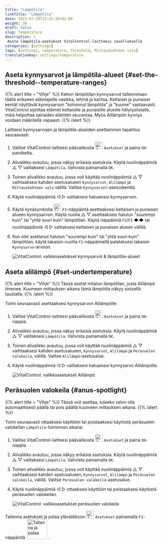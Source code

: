 ```yaml
---
title: "Lämpötila"
linkTitle: "Lämpötila"
date: 2023-07-28T13:25:28+02:00
weight: 30
draft: false
slug: temperature
description: >
 Aseta lämpötila-asetukset VitalControl-laitteesi sovellukselle
categories: [settings]
tags: [settings, temperature, threshold, Mittauskohteen valo]
translationKey: settings/temperature
---
```

## Aseta kynnysarvot ja lämpötila-alueet {#set-the-threshold--temperature-ranges}
{{% alert title = "Vihje" %}}
Kehon lämpötilan kynnysarvot tallennetaan täällä erikseen eläinlajeille vasikka, lehmä ja karitsa. Keltaiset ja punaiset kentät näyttävät kynnysarvon "kohonnut lämpötila" ja "kuume" vastaavasti. VitalControl sijoittaa eläimet keltaisille ja punaisille alueille hälytyslistalle, mikä helpottaa sairaiden eläinten seurantaa. Myös Alilämpön kynnys voidaan määritellä vapaasti.
{{% /alert %}}

Laitteesi kynnysarvojen ja lämpötila-alueiden asettaminen tapahtuu seuraavasti:

1. Valitse VitalControl-laitteesi päävalikosta <img src="/icons/gear.svg" width="25" align="bottom" alt="Asetukset" /> `Asetukset` ja paina `OK`-painiketta.

2. Alivalikko avautuu, jossa näkyy erilaisia asetuksia. Käytä nuolinäppäimiä △ ▽ valitaksesi `Lämpötila`. Vahvista painamalla `OK`.

3. Toinen alivalikko avautuu, jossa voit käyttää nuolinäppäimiä △ ▽ vaihtaaksesi kahden asetusalueen `Kynnysarvot`, `Alilämpö` ja `Mittauskohteen valo` välillä. Valitse `Kynnysarvot`-asetuskenttä.

4. Käytä nuolinäppäimiä ◁ ▷ valitaksesi haluamasi kynnysarvon.

5. Käytä kynäsymbolia <img src="/icons/actions/edit.svg" width="24" align="bottom" alt="Muokkaa" /> `F3`-näppäintä asettaaksesi keltaisen ja punaisen alueen kynnysarvon. Käytä nuolia △ ▽ asettaaksesi halutun "suurempi kuin" tai "yhtä suuri kuin" lämpötilan. Käytä näppäimiä `F2`/`F3` 🡄 🡆 tai nuolinäppäimiä ◁ ▷ valitaksesi keltaisen ja punaisen alueen välillä.

6. Kun olet asettanut halutun "suurempi kuin" tai "yhtä suuri kuin" lämpötilan, käytä takaisin-nuolta `F1`-näppäimellä palataksesi takaisin `Kynnysarvo`-arvoon.

    ![VitalControl: valikkoasetukset kynnysarvot & lämpötila-alueet](../images/threshold.png "Kynnysarvot & Lämpötila-alueet")

## Aseta alilämpö {#set-undertemperature}
{{% alert title = "Vihje" %}}
Tässä asetat mitatun lämpötilan, josta Alilämpö ilmenee. Kuumeen mittauksen aikana tämä lämpötila näkyy sinisellä taustalla.
{{% /alert %}}

Toimi seuraavasti asettaaksesi kynnysarvon Alilämpölle:

1. Valitse VitalControl-laitteesi päävalikosta <img src="/icons/gear.svg" width="25" align="bottom" alt="Asetukset" /> `Asetukset` ja paina `OK`-nappia.

2. Alivalikko avautuu, jossa näkyy erilaisia asetuksia. Käytä nuolinäppäimiä △ ▽ valitaksesi `Lämpötila`. Vahvista painamalla `OK`.

3. Toinen alivalikko avautuu, jossa voit käyttää nuolinäppäimiä △ ▽ vaihtaaksesi kahden asetusalueen, `Kynnysarvot`, `Alilämpö` ja `Peräsuolen valokeila`, välillä. Valitse `Alilämpö`-asetusalue.

4. Käytä nuolinäppäimiä ◁ ▷ valitaksesi haluamasi kynnysarvo Alilämpölle.

    ![VitalControl: valikkoasetukset Alilämpö](../images/undertemperature.png "Alilämpö")

## Peräsuolen valokeila {#anus-spotlight}
{{% alert title = "Vihje" %}}
Tässä voit asettaa, tuleeko valon olla automaattisesti päällä tai pois päältä kuumeen mittauksen aikana.
{{% /alert %}}

Toimi seuraavasti ottaaksesi käyttöön tai poistaaksesi käytöstä peräsuolen valokeilan `Lämpötila`-toiminnon aikana:

1. Valitse VitalControl-laitteesi päävalikosta <img src="/icons/gear.svg" width="25" align="bottom" alt="Asetukset" /> `Asetukset` ja paina `OK`-nappia.

2. Alivalikko avautuu, jossa näkyy erilaisia asetuksia. Käytä nuolinäppäimiä △ ▽ valitaksesi `Lämpötila`. Vahvista painamalla `OK`.

3. Toinen alivalikko avautuu, jossa voit käyttää nuolinäppäimiä △ ▽ vaihtaaksesi kahden asetusalueen, `Kynnysarvot`, `Alilämpö` ja `Peräsuolen valokeila`, välillä. Valitse `Peräsuolen valokeila`-asetusalue.

4. Käytä nuolinäppäimiä ◁ ▷ ottaaksesi käyttöön tai poistaaksesi käytöstä peräsuolen valokeilan.

    ![VitalControl: valikkoasetukset peräsuolen valokeila](../images/anusspotlight.png "Peräsuolen valokeila")

Tallenna asetukset ja palaa ylävalikkoon <img src="/icons/gear.svg" width="25" align="bottom" alt="Asetukset" /> `Asetukset` painamalla `F1`-näppäintä &nbsp;<img src="/icons/footer/save_exit.svg" width="65" align="bottom" alt="Tallenna ja palaa" />&nbsp;.
